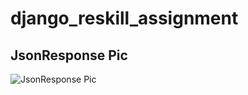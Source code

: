 # django_reskill_assignment

## JsonResponse Pic
![JsonResponse Pic](/images/django_assignment_jsonresponse.png)
